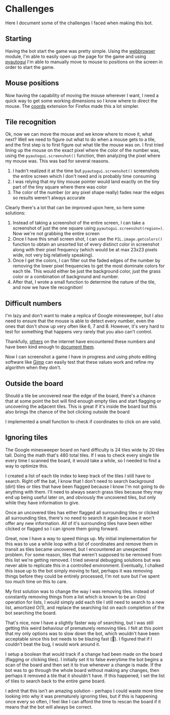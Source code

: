 # Challenges

Here I document some of the challenges I faced when making this bot.

## Starting
Having the bot start the game was pretty simple. Using the [webbrowser](https://docs.python.org/3/library/webbrowser.html) module, I'm able to easily open up the page for the game and using [pyautogui](https://pyautogui.readthedocs.io/en/latest/) I'm able to manually move to mouse to positions on the screen in order to start the game.

## Mouse positions
Now having the capability of moving the mouse wherever I want, I need a quick way to get some working dimensions so I know where to direct the mouse. The [coords](https://addons.mozilla.org/en-US/firefox/addon/coords/) extension for Firefox made this a lot simpler.

## Tile recognition
Ok, now we can move the mouse and we know where to move it, what next? Well we need to figure out what to do when a mouse gets to a tile, and the first step is to first figure out what tile the mouse was on. I first tried lining up the mouse on the exact pixel where the color of the number was, using the `pyautogui.screenshot()` function, then analyzing the pixel where my mouse was. This was bad for several reasons.
1. I hadn't realized it at the time but `pyautogui.screenshot()` screenshots the entire screen which I don't need and is probably time consuming
2. I was relying that my tiny mouse pointer would land exactly on the tiny part of the tiny square where there was color
3. The color of the number (or any pixel shape really) fades near the edges so results weren't always accurate


Clearly there's a lot that can be improved upon here, so here some solutions:
1. Instead of taking a screenshot of the entire screen, I can take a screenshot of just the one square using `pyautogui.screenshot(region=)`. Now we're not grabbing the entire screen
2. Once I have this small screen shot, I can use the `PIL.image.getcolors()` function to obtain an unsorted list of every distinct color in screenshot along with their pixel frequency (which would be at max 23x23 pixels wide, not very big relatively speaking).
3. Once I get the colors, I can filter out the faded edges of the number by removing the lower pixel frequencies to get the most dominate colors for each tile. This would either be just the background color, just the grass color or a combination of background and number.
4. After that, I wrote a small function to determine the nature of the tile, and now we have tile recognition!

## Difficult numbers
I'm lazy and don't want to make a replica of Google minesweeper, but I also need to ensure that the mouse is able to detect every number, even the ones that don't show up very often like 6, 7 and 8. However, it's very hard to test for something that happens very rarely that you also can't control. 

Thankfully, [others](https://www.reddit.com/r/Minesweeper/comments/s10ek7/got_a_7_and_a_6_google_minesweeper/) on the internet have encountered these numbers and have been kind enough to [document them](https://www.reddit.com/r/Minesweeper/comments/oxyatz/my_first_8_tile/). 

Now I can screenshot a game I have in progress and using photo editing software like [Gimp](https://www.gimp.org/) can easily test that these values work and refine my algorithm when they don't.

## Outside the board
Should a tile be uncovered near the edge of the board, there's a chance that at some point the bot will find enough empty tiles and start flagging or uncovering the adjacent tiles. This is great if it's inside the board but this also brings the chance of the bot clicking outside the board

I implemented a small function to check if coordinates to click on are valid.

## Ignoring tiles
The Google minesweeper board on hard difficulty is 24 tiles wide by 20 tiles tall. Doing the math that's 480 total tiles. If I was to check every single tile every time I scanned the board, it would take a while, so I needed to find a way to optimize this. 

I created a list of each tile index to keep track of the tiles I still have to search. Right off the bat, I know that I don't need to search background (dirt) tiles or tiles that have been flagged because I know I'm not going to do anything with them. I'll need to always search grass tiles because they may end up being useful later on, and obviously the uncovered tiles, but only while they have information to give.

Once an uncovered tiles has either flagged all surrounding tiles or clicked all surrounding tiles, there's no need to search it again because it won't offer any new information. All of it's surrounding tiles have been either clicked or flagged so I can ignore them going forward.

Great, now I have a way to speed things up. My initial implementation for this was to use a while loop with a list of coordinates and remove them in transit as tiles became uncovered, but I encountered an unexpected problem. For some reason, tiles that weren't supposed to be removed from this list we're getting removed. I tried several debugging solutions but was never able to replicate this in a controlled environment. Eventually, I chalked this issue up to the bot simply moving to fast, perhaps it was removing things before they could be entirely processed, I'm not sure but I've spent too much time on this to care.

My first solution was to change the way I was removing tiles. instead of constantly removing things from a list which is known to be an O(n) operation for lists, I would simply add each tile I still need to search to a new list, amortized O(1), and replace the searching list on each completion of the bot searching the board. 

That's nice, now I have a slightly faster way of searching, but I was still getting this weird behaviour of prematurely removing tiles. I felt at this point that my only options was to slow down the bot, which wouldn't have been acceptable since this bot needs to be blazing fast (🚀). I figured that if I couldn't beat the bug, I would work around it.

I setup a boolean that would track if a change had been made on the board (flagging or clicking tiles). I initially set it to false everytime the bot begins a scan of the board and then set it to true whenever a change is made. If the bot was to go through the whole board without making any changes, then perhaps it removed a tile that it shouldn't have. If this happened, I set the list of tiles to search back to the entire game board. 

I admit that this isn't an amazing solution - perhaps I could waste more time looking into why it was prematurely ignoring tiles, but if this is happening once every so often, I feel like I can afford the time to rescan the board if it means that the bot will always be correct.
